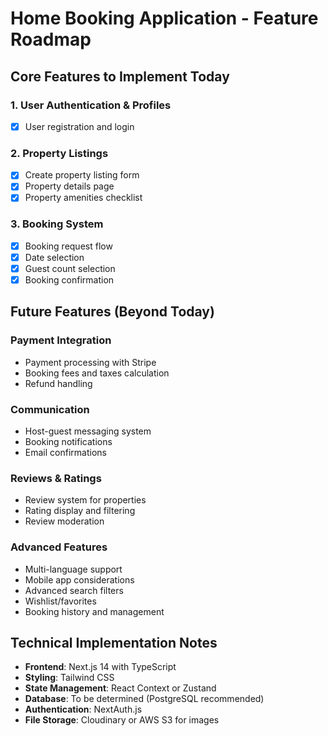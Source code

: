 # Home Booking Application - Feature Roadmap

## Core Features to Implement Today

### 1. User Authentication & Profiles
- [x] User registration and login

### 2. Property Listings
- [x] Create property listing form
- [x] Property details page
- [x] Property amenities checklist

### 3. Booking System
- [x] Booking request flow
- [x] Date selection
- [x] Guest count selection
- [x] Booking confirmation

## Future Features (Beyond Today)

### Payment Integration
- Payment processing with Stripe
- Booking fees and taxes calculation
- Refund handling

### Communication
- Host-guest messaging system
- Booking notifications
- Email confirmations

### Reviews & Ratings
- Review system for properties
- Rating display and filtering
- Review moderation

### Advanced Features
- Multi-language support
- Mobile app considerations
- Advanced search filters
- Wishlist/favorites
- Booking history and management

## Technical Implementation Notes

- **Frontend**: Next.js 14 with TypeScript
- **Styling**: Tailwind CSS
- **State Management**: React Context or Zustand
- **Database**: To be determined (PostgreSQL recommended)
- **Authentication**: NextAuth.js
- **File Storage**: Cloudinary or AWS S3 for images
